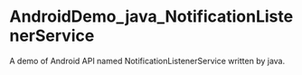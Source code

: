 # AndroidDemo_java_NotificationListenerService
A demo of Android API named NotificationListenerService written by java.
